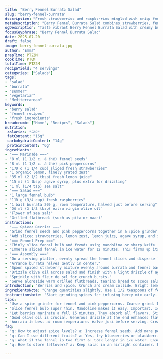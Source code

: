 ```yaml
---
title: "Berry Fennel Burrata Salad"
slug: "berry-fennel-burrata"
description: "Fresh strawberries and raspberries mingled with crisp fennel slices and creamy burrata. Spiced with crushed fennel seeds and pink peppercorns, zested lemon, and a honey-citrus marinade. Lightly soaked fennel for crunch. Drizzle of olive oil and sprinkle of sea salt. Served alongside grilled naan bread for a textured contrast."
metaDescription: "Berry Fennel Burrata Salad combines strawberries, fennel, burrata, and spices. A refreshing salad perfect for summer gatherings."
ogDescription: "Taste vibrant Berry Fennel Burrata Salad with creamy burrata, fresh strawberries, and spiced fennel for a delightful summer dish."
focusKeyphrase: "Berry Fennel Burrata Salad"
date: 2025-07-20
draft: false
image: berry-fennel-burrata.jpg
author: "Emma"
prepTime: PT22M
cookTime: PT0M
totalTime: PT22M
recipeYield: "4 servings"
categories: ["Salads"]
tags:
- "salad"
- "burrata"
- "summer"
- "vegetarian"
- "Mediterranean"
keywords:
- "berry salad"
- "fennel recipes"
- "fresh ingredients"
breadcrumb: ["Home", "Recipes", "Salads"]
nutrition: 
 calories: "220"
 fatContent: "16g"
 carbohydrateContent: "14g"
 proteinContent: "6g"
ingredients:
- "=== Marinade ==="
- "8 ml (1 1/2 c. à thé) fennel seeds"
- "8 ml (1 1/2 c. à thé) pink peppercorns"
- "170 g (1 1/4 cup) sliced fresh strawberries"
- "1 organic lemon, finely grated zest"
- "35 ml (2 1/2 tbsp) fresh lemon juice"
- "15 ml (1 tbsp) agave syrup, plus extra for drizzling"
- "1 ml (1/4 tsp) sea salt"
- "=== Salad ==="
- "1 large fennel bulb"
- "110 g (3/4 cup) fresh raspberries"
- "1 ball burrata 200 g, room temperature, halved just before serving"
- "50 ml (3 1/2 tbsp) extra virgin olive oil"
- "Flower of sea salt"
- "Grilled flatbreads (such as pita or naan)"
instructions:
- "=== Spiced Berries ==="
- "Grind fennel seeds and pink peppercorns together in a spice grinder or mortar and pestle until coarsely crushed. Transfer to a mixing bowl."
- "Add sliced strawberries, lemon zest, lemon juice, agave syrup, and salt. Stir just enough to combine. Let marinade sit 15 minutes, gently infusing flavors."
- "=== Fennel Prep ==="
- "Thinly slice fennel bulb and fronds using mandoline or sharp knife. Keep fronds separate for garnish."
- "Immerse sliced fennel in ice water for 12 minutes. This firms up its texture. Drain and pat dry thoroughly."
- "=== Assembly ==="
- "On a serving platter, evenly spread the fennel slices and disperse fennel fronds atop. Scatter fresh raspberries over fennel."
- "Arrange burrata halves gently in center."
- "Spoon spiced strawberry mixture evenly around burrata and fennel base."
- "Drizzle olive oil across salad and finish with a light drizzle of agave syrup."
- "Sprinkle with fleur de sel for crunch bursts."
- "Serve alongside warm grilled flatbreads, tearing bread to scoop salad bites."
introduction: "Berries and spice. Crunch and cream collide. Bright lemon juice tangs against sweet agave. Fennel’s crisp freshness soaked cold then drained, a calculated chill. Pink peppercorns crackled with fennel seeds. Sometimes simple ingredients smash together showing contrast. Burrata, creamy and yielding, breaks calmly amidst vibrant fruit. Touched by olive oil and kissed by sea salt's crystal crunch. Bread alongside to dip, to scoop, to hold it all. The dance of textures and temperatures makes each bite unpredictable. Complex but unforced. Like summer packed in a bowl, but with a twist from spice and time. The layering isn't just flavor, but feel. Cold fennel snap, warming peppercorn prickle, berries soft but firm. Not sweet or sour, both. The ritual of prep draws you in—grinding, soaking, slicing—meditative. Then the explosion on the plate. Big breath. Eat with hands or fork. Share. Repeat."
ingredientsNote: "Change quantities slightly. Use 1 1/2 teaspoons of fennel seeds and pink peppercorns instead of 1 teaspoon, amplifying spice tones. Use slightly less strawberries, 170 grams versus 210 grams, balancing the mix with a touch less sweetness. Agave syrup instead of honey keeps vegan in mind while adding a different, smooth sweetness. Lemon zest is fresh and zesty, never bottled, for brightness. Fennel bulb large enough so when sliced thinly and soaked, crunch is firm, never limp. Fresh raspberries add soft bursts, 110 grams this time. Burrata trimmed to 200 grams but kept creamy and luscious, crucial contrast with crunchy fennel. Olive oil bumped up for richer mouthfeel. Flatbreads swapped to include pita or naan, grilled for smoky char and chewiness. Sea salt as fleur de sel stays, coarse and crunchy, a textural boost. Each ingredient interacts in layers: spice, acid, cream, crispness, sweetness, salt. Care with soaking fennel to preserve crunch. An afternoon salad that doesn’t wilt, that sings in summer heat and holds coolness."
instructionsNote: "Start grinding spices for infusing berry mix early. Coarse crushed fennel and pink peppercorns release aroma faster. Mix with sliced strawberries and lemon zest, juice, agave, and salt. Let sit 15 minutes instead of 10 to deepen flavor infusion, gentle stirring mid-way to redistribute liquids. Meanwhile, thinly slice fennel bulb and preserve fronds for freshness. Soak fennel in ice water 12 minutes, absorbing cold and crispness, a slight increase from original 10 minutes. After draining and patting dry, create your salad base with both fennel slices and lighter fronds for color and crunch. Scatter fresh raspberries next for sudden bursts of softness. Burrata, halved just before serving to keep shape but show creamy interior, should be at room temp for smoothness. Arrange on top or center. Drizzle good quality olive oil liberally for richness that cuts the tartness. Drizzle agave syrups sparingly atop just before serving for little sweet pockets. Finish with fleur de sel to contrast softness and juice. Serve immediately with warm grilled flatbreads or naan, perfect to scoop and absorb juices. Timing is key—don’t let anything sit too long after assembly or burrata gets cold and stiff. Hands-on eating encouraged for tactile fun and sharing. Eat fresh, with neglect for fuss, but care for balance and texture interplay."
tips:
- "Use a spice grinder for fennel and pink peppercorns. Coarse grind. Not too fine. Let it sit. They blend flavors well. Don't rush this step. Timing is key."
- "Slice fennel bulb super thin. Mandoline makes it easy. Important. Ice water soak for crunch. 12 minutes max. Drain then dry well. Keep texture firm, no limp."
- "Let berries marinate a full 15 minutes. They absorb all flavors. Stir gently halfway. Don't crush the strawberries. Keeping shape adds to the presentation."
- "Good olive oil is crucial. Generous drizzle at the end enhances flavors. Quality matters for a rich finish. Balance with sweetness of agave syrup well."
- "Burrata is best at room temperature. Halve just before serving. Creamy interior needs to show. Adds to the contrast of textures. Don't overthink presentation."
faq:
- "q: How to adjust spice levels? a: Increase fennel seeds. Add more peppercorns. Balance flavors with berries. Adjust sweetness too. Don't forget lemon for acid."
- "q: Can I use different fruits? a: Yes, try blueberries or blackberries. Adjust acidity with extra lemon juice. Keep balance in mind. Explore various combinations."
- "q: What if the fennel is too firm? a: Soak longer in ice water. Ensure it’s sliced thin. Don't let it sit too long after draining. Freshness is essential here."
- "q: How to store leftovers? a: Keep salad in an airtight container. But salad wilts, best eaten fresh. It holds up a few hours. Burrata gets less creamy over time."

---
```


